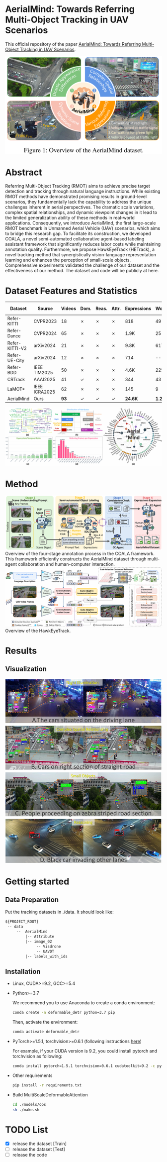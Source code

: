 # AerialMind: Towards Referring Multi-Object Tracking in UAV Scenarios

This official repository of the paper [AerialMind: Towards Referring Multi-Object Tracking in UAV Scenarios](). 
<div align=center><img src="Figs/motivation.png"/></div>

# Abstract
Referring Multi-Object Tracking (RMOT) aims to achieve precise target detection and tracking through natural language instructions. While existing RMOT methods have demonstrated promising results in ground-level scenarios, they fundamentally lack the capability to address the unique challenges inherent in aerial perspectives. The dramatic scale variations, complex spatial relationships, and dynamic viewpoint changes in it lead to the limited generalization ability of these methods in real-world applications. Consequently, we introduce AerialMind, the first large-scale RMOT benchmark in Unmanned Aerial Vehicle (UAV) scenarios, which aims to bridge this research gap.  To facilitate its construction, we developed COALA, a novel semi-automated collaborative agent-based labeling assistant framework that significantly reduces labor costs while maintaining annotation quality. Furthermore, we propose HawkEyeTrack (HETrack), a novel tracking method that synergistically vision-language representation learning and enhances the perception of small-scale objects. Comprehensive experiments validated the challenge of our dataset and the effectiveness of our method. The dataset and code will be publicly at here.

# Dataset Features and Statistics
| Dataset        | Source       | Videos | Dom. | Reas. | Attr. | Expressions | Words | Instance / Expression | Instance | Annobbox  |
|----------------|--------------|--------|------|-------|-------|-------------|-------|-----------------------|----------|-----------|
| Refer-KITTI    | CVPR2023     | 18     | ✗    | ✗     | ✗     | 818         | 49    | 10.7                  | 8.8K     | 0.36M     |
| Refer-Dance    | CVPR2024     | 65     | ✗    | ✗     | ✗     | 1.9K        | 25    | 0.33                  | 650      | 0.55M     |
| Refer-KITTI-V2 | arXiv2024    | 21     | ✗    | ✗     | ✗     | 9.8K        | 617   | 6.7                   | 65.4K    | 3.06M     |
| Refer-UE-City  | arXiv2024    | 12     | ✗    | ✗     | ✗     | 714         | --    | 10.3                  | --       | 0.55M     |
| Refer-BDD      | IEEE TIM2025 | 50     | ✗    | ✗     | ✗     | 4.6K        | 225   | 14.1                  | 70.4K    | 1.50M     |
| CRTrack        | AAAI2025     | 41     | ✓    | ✗     | ✗     | 344         | 43    | --                    | --       | --        |
| LaMOT*         | IEEE ICRA2025| 62     | ✗    | ✗     | ✗     | 145         | 9     | **54.6**              | 508      | 1.2M      |
| AerialMind     | Ours         | **93** | ✓    | ✓     | ✓     | **24.6K**   | **1.2K** | 11.9              | **293.1K** | **46.14M** |

<div align=center><img src="Figs/dataset_analysis.png"/></div>



# Method
<div align=center><img src="Figs/annotation.png"/></div>
Overview of the four-stage annotation process in the COALA framework. This framework efficiently constructs the AerialMind dataset through multi-agent collaboration and human-computer interaction.
<div align=center><img src="Figs/pipeline.png"/></div>
Overview of the HawkEyeTrack.

# Results
## Visualization
<div align=center><img src="Figs/vis.png"/></div>

# Getting started
## Data Preparation
Put the tracking datasets in ./data. It should look like:
   ```
   ${PROJECT_ROOT}
    -- data
        --  AerialMind
            |-- Attribute
            |-- image_02
                 -- Visdrone
                 -- UAVDT
            |-- labels_with_ids
   ```

## Installation

* Linux, CUDA>=9.2, GCC>=5.4
  
* Python>=3.7

    We recommend you to use Anaconda to create a conda environment:
    ```bash
    conda create -n deformable_detr python=3.7 pip
    ```
    Then, activate the environment:
    ```bash
    conda activate deformable_detr
    ```
  
* PyTorch>=1.5.1, torchvision>=0.6.1 (following instructions [here](https://pytorch.org/))

    For example, if your CUDA version is 9.2, you could install pytorch and torchvision as following:
    ```bash
    conda install pytorch=1.5.1 torchvision=0.6.1 cudatoolkit=9.2 -c pytorch
    ```
  
* Other requirements
    ```bash
    pip install -r requirements.txt
    ```

* Build MultiScaleDeformableAttention
    ```bash
    cd ./models/ops
    sh ./make.sh
    ```

# TODO List

- [x] release the dataset [Train]
- [ ] release the dataset [Test]
- [ ] release the code

